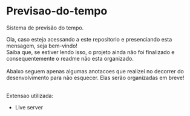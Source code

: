 # Previsao-do-tempo
 Sistema de previsão do tempo.

Ola, caso esteja acessando a este repositorio e presenciando esta mensagem, seja bem-vindo! <br>
Saiba que, se estiver lendo isso, o projeto ainda não foi finalizado e consequentemente o readme não esta organizado. <br><br>
Abaixo seguem apenas algumas anotacoes que realizei no decorrer do desenvolvimento para não esquecer. Elas serão organizadas em breve!<br><br>

Extensao utilizada:
- Live server